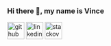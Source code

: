 ### Hi there 👋, my name is Vince



[<img src='https://cdn.jsdelivr.net/npm/simple-icons@3.0.1/icons/github.svg' alt='github' height='40'>](https://github.com/vincechan)  [<img src='https://cdn.jsdelivr.net/npm/simple-icons@3.0.1/icons/linkedin.svg' alt='linkedin' height='40'>](https://www.linkedin.com/in/vinceypchan/)  [<img src='https://cdn.jsdelivr.net/npm/simple-icons@3.0.1/icons/stackoverflow.svg' alt='stackoverflow' height='40'>](https://stackoverflow.com/users/3704921)  

<!--
**vincechan/vincechan** is a ✨ _special_ ✨ repository because its `README.md` (this file) appears on your GitHub profile.

Here are some ideas to get you started:

- 🔭 I’m currently working on ...
- 🌱 I’m currently learning ...
- 👯 I’m looking to collaborate on ...
- 🤔 I’m looking for help with ...
- 💬 Ask me about ...
- 📫 How to reach me: ...
- 😄 Pronouns: ...
- ⚡ Fun fact: ...


![GitHub stats](https://github-readme-stats.vercel.app/api?username=vincechan&show_icons=true&include_all_commits=true&hide=issues,contribs)


![GitHub metrics](https://metrics.lecoq.io/vincechan)  


[![trophy](https://github-profile-trophy.vercel.app/?username=vincechan)](https://github.com/ryo-ma/github-profile-trophy)


![GitHub streak stats](https://github-readme-streak-stats.herokuapp.com/?user=vincechan)  

-->
